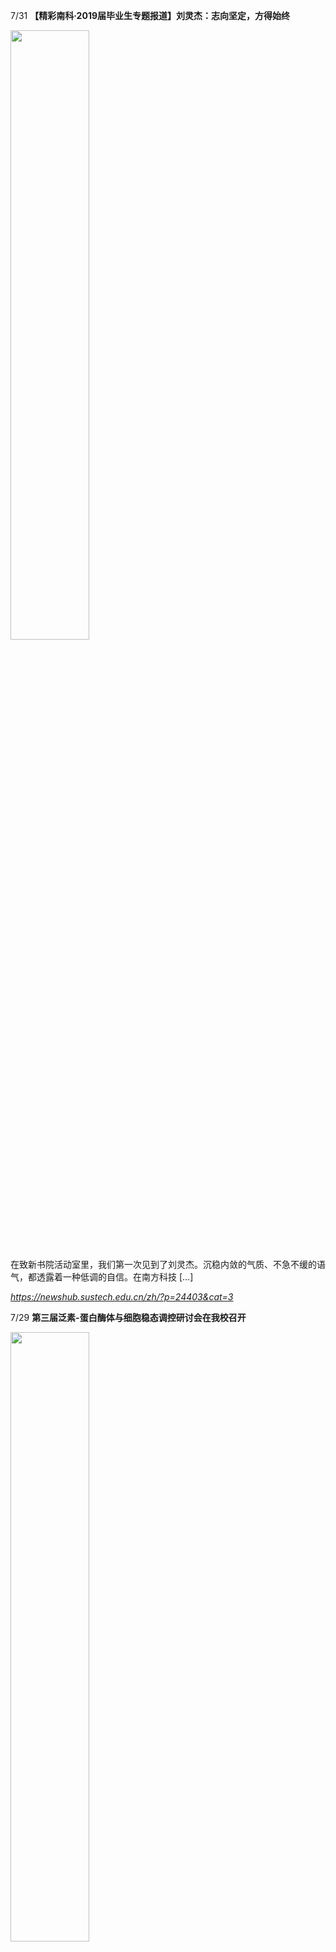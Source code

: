 7/31 **【精彩南科·2019届毕业生专题报道】刘灵杰：志向坚定，方得始终**

<img src="https://newshub.sustech.edu.cn/zh/wp-content/uploads/2019/07/2019072217143153.jpg"  width="50%">

在致新书院活动室里，我们第一次见到了刘灵杰。沉稳内敛的气质、不急不缓的语气，都透露着一种低调的自信。在南方科技 […]

*https://newshub.sustech.edu.cn/zh/?p=24403&cat=3*



7/29 **第三届泛素-蛋白酶体与细胞稳态调控研讨会在我校召开**

<img src="https://newshub.sustech.edu.cn/zh/wp-content/uploads/2019/07/2019073016185786.jpg"  width="50%">

2019年7月21日至23日，南方科技大学与中国细胞生物学学会共同举办“第三届泛素-蛋白酶体与细胞稳态调控研讨会”。

*https://newshub.sustech.edu.cn/zh/?p=24508&cat=3*



7/29 **我校学子获2019年中国大学生跆拳道锦标赛季军**

<img src="https://newshub.sustech.edu.cn/zh/wp-content/uploads/2019/07/2019072911373293.jpg"  width="50%">

7月19日至24日，我校跆拳道队代表学校参加2019年中国大学生跆拳道锦标赛，我校前跆拳道队队长陈都同学拿下了58kg级第三名（季军）的战绩。

*https://newshub.sustech.edu.cn/zh/?p=24500&cat=3*



7/28 **【多彩夏季小学期】课堂篇：特色选修课精彩纷呈**

<img src="https://newshub.sustech.edu.cn/zh/wp-content/uploads/2019/07/2019072811433179.jpg"  width="50%">

我们将分别以“课堂篇”和“实践篇” ，带大家了解属于南科大的夏季小学期。在此次的“课堂篇”中，我们首先走进精彩纷呈的特色选修课。

*https://newshub.sustech.edu.cn/zh/?p=24456&cat=3*



7/27 **我校航模队在中国国际飞行器设计挑战赛获佳绩**

<img src="https://newshub.sustech.edu.cn/zh/wp-content/uploads/2019/07/2019072718450095.jpg"  width="50%">

我校航模队在中国国际飞行器设计挑战赛获佳绩

*https://newshub.sustech.edu.cn/zh/?p=24475&cat=3*



7/23 **我校联合主办国际媒体与教育大会  聚焦“人工智能与教育”**

<img src="https://newshub.sustech.edu.cn/zh/wp-content/uploads/2019/07/2019072407252723.png"  width="50%">

2019年7月23日，国际媒体与教育大会在深圳开幕。本次会议由南方科技大学和联合国教科文组织高等教育创新中心（中国深圳）主办，中国教育技术协会提供学术指导。

*https://newshub.sustech.edu.cn/zh/?p=24424&cat=3*



7/22 **【南科新知·十万个高科技为什么】“上帝掷骰子吗？”  量子力学的哥本哈根诠释**

<img src="https://newshub.sustech.edu.cn/zh/wp-content/uploads/2019/07/2019072210011523.gif"  width="50%">

“上帝掷骰子吗？” 这个问题直击整个量子力学理论框架的核心。 时至今日，即使一个对“量子力学”这一概念很陌生的 […]

*https://newshub.sustech.edu.cn/zh/?p=23654&cat=3*



7/19 **我校深港微电子学院优必选机器人夏令营结营**

<img src="https://newshub.sustech.edu.cn/zh/wp-content/uploads/2019/07/2019071916384032.jpg"  width="50%">

为期三天的深港微电子学院2019年优必选机器人夏令营日前在一教108教室举行结营仪式，并进行了作品展示。

*https://newshub.sustech.edu.cn/zh/?p=24358&cat=3*



7/19 **我校学子在全国高校大学生金相大赛中获佳绩**

<img src="https://newshub.sustech.edu.cn/zh/wp-content/uploads/2019/07/2019071916212535.jpg"  width="50%">

2019年7月13日至15日，第七届“蔡司·金相学会杯”全国高校大学生金相大赛在西安举行。我校材料科学与工程系三名学生代表南方科技大学参赛并获佳绩。

*https://newshub.sustech.edu.cn/zh/?p=24352&cat=3*



7/19 **国家神经外科专家贺晓生访问南科大医院 并指导功能神经外科领域手术**

<img src="https://newshub.sustech.edu.cn/zh/wp-content/uploads/2019/07/2019071909460054.jpg"  width="50%">

近日，南方科技大学医院神经外科邀请国家知名神经外科专家、西京医院贺晓生教授来院莅临指导，并成功施行一例面肌痉挛微血管减压手术。此例手术开启了南科大医院功能神经外科领域的新篇章。

*https://newshub.sustech.edu.cn/zh/?p=24336&cat=3*



7/18 **【精彩南科·2019届毕业生专题报道】郭欣格：“跑”出精彩人生**

<img src="https://newshub.sustech.edu.cn/zh/wp-content/uploads/2019/07/2019071510315183.jpg"  width="50%">

“人生是一场马拉松”——这是郭欣格在“十佳毕业生”演讲中的主题，跑马拉松的爱好带给了他坚持到底的恒心与毅力。

*https://newshub.sustech.edu.cn/zh/?p=24233&cat=3*



7/16 **我校学子参加国际水中机器人大赛获佳绩**

<img src="https://newshub.sustech.edu.cn/zh/wp-content/uploads/2019/07/2019071610202886.jpg"  width="50%">

近日，我校学子参加国际水中机器人大赛，参赛队伍共获得4项二等奖、2项三等奖。

*https://newshub.sustech.edu.cn/zh/?p=24251&cat=3*



7/15 **我校作为首席科学家牵头单位获批国家重点研发计划项目**

<img src="https://newshub.sustech.edu.cn/zh/wp-content/uploads/2019/07/2019071509154889.jpg"  width="50%">

南方科技大学生物医学工程系系主任蒋兴宇教授作为项目负责人的项目“使用合成DNA进行数据存储的技术研发”成功入选。

*https://newshub.sustech.edu.cn/zh/?p=24169&cat=3*



7/14 **我校今年本科招生录取工作结束，千余名学子圆梦南科大**

<img src="https://newshub.sustech.edu.cn/zh/wp-content/uploads/2019/07/2019071509213458.jpg"  width="50%">

7月13日，南方科技大学2019年本科招生录取工作圆满结束。今年我校面向22个省（市、自治区）共录取新生1064人。

*https://newshub.sustech.edu.cn/zh/?p=24180&cat=3*



7/12 **南科大校友发展基金获首例校友个人定向捐赠**

<img src="https://newshub.sustech.edu.cn/zh/wp-content/uploads/2019/07/2019071222355211.jpg"  width="50%">

2019年7月12日上午，南科大校友发展基金首例校友个人定向捐赠仪式在我校行政楼301会议室举行。

*https://newshub.sustech.edu.cn/zh/?p=24149&cat=3*



7/12 **河南省生产力促进中心主任常林朝访校**

<img src="https://newshub.sustech.edu.cn/zh/wp-content/uploads/2019/07/2019071209134732.png"  width="50%">

2019年7月11日，河南省生产力促进中心主任常林朝一行访问我校。我校总会计师叶秦主持了座谈会。 座谈会上，我 […]

*https://newshub.sustech.edu.cn/zh/?p=24137&cat=3*



7/11 **“达·芬奇挑战营-2019夏令营”IBPC联合营结营比赛在我校举行**

<img src="https://newshub.sustech.edu.cn/zh/wp-content/uploads/2019/07/2019071116592229.jpg"  width="50%">

2019年7月10日下午，新工科暑期课程暨“达·芬奇挑战营-2019夏令营”中的“IBPC 2019 联合营”结营比赛在我校教工之家举行。

*https://newshub.sustech.edu.cn/zh/?p=24132&cat=3*



7/11 **我校举办人工智能产学研论坛**

<img src="https://newshub.sustech.edu.cn/zh/wp-content/uploads/2019/07/2019071114515631.jpg"  width="50%">

2019年南方科技大学人工智能产学研论坛7月8日在第一科研楼报告厅举行，吸引了近200名企业、投资机构代表以及 […]

*https://newshub.sustech.edu.cn/zh/?p=24124&cat=3*



7/10 **首届“艺炫南科·现代艺术节”开幕**

<img src="https://newshub.sustech.edu.cn/zh/wp-content/uploads/2019/07/2019071017532475.png"  width="50%">

“艺炫南科·现代艺术节”7月10日-29日举行。

*https://newshub.sustech.edu.cn/zh/?p=24062&cat=3*



7/10 **我校举办首期“地球与行星科学国际暑期学校”**

<img src="https://newshub.sustech.edu.cn/zh/wp-content/uploads/2019/07/2019071023251124.png"  width="50%">

该学术活动聚焦“地球与行星内部物理”，吸引了200余位科学家及青年学生参加。 

*https://newshub.sustech.edu.cn/zh/?p=24070&cat=3*



7/10 **郭雨蓉书记检查我校本科招生录取工作**

<img src="https://newshub.sustech.edu.cn/zh/wp-content/uploads/2019/07/2019071111350281.png"  width="50%">

2019年7月10日上午，我校党委书记郭雨蓉来到本科招生录取现场检查指导招生录取工作，并慰问在场工作人员。

*https://newshub.sustech.edu.cn/zh/?p=24095&cat=3*



7/9 **市委组织部人才工作局局长张林来校调研**

<img src="https://newshub.sustech.edu.cn/zh/wp-content/uploads/2019/07/2019070916440821-600x400.png"  width="50%">

深圳市委组织部人才工作局局长张林一行近日来我校调研。

*https://newshub.sustech.edu.cn/zh/?p=24056&cat=3*



7/9 **我校6名本科生秋季将赴MIT交流学习**

<img src="https://newshub.sustech.edu.cn/zh/wp-content/uploads/2019/07/2019070415134733.jpg"  width="50%">

近日，南科大-MIT机械工程联合教育科研中心通过院系推荐、评审会面试等方式，选派6名本科生赴MIT（麻省理工学院）机械工程系参加2019年秋季学期本科生学习交流项目。

*https://newshub.sustech.edu.cn/zh/?p=23977&cat=3*



7/9 **​2019新材料产业技术校企交流对接会在我校召开**

<img src="https://newshub.sustech.edu.cn/zh/wp-content/uploads/2019/07/2019070915004036-600x283.png"  width="50%">

“创新·整合·应用——新材料产业技术校企交流对接会”日前在我校图书馆110报告厅召开。该活动由南方科技大学、深 […]

*https://newshub.sustech.edu.cn/zh/?p=24038&cat=3*



7/9 **我校召开医疗产学研合作暨医工、医理结合研讨会**

<img src="https://newshub.sustech.edu.cn/zh/wp-content/uploads/2019/07/2019070516241355.png"  width="50%">

近日，南科大附属医院建设办公室首次组织召开我校教授与附属第二医院产学研合作暨医工、医理结合研讨会。

*https://newshub.sustech.edu.cn/zh/?p=24009&cat=3*



7/8 **南科大医学院副教授陈国安发表论文 揭示环状RNA circHIPH3调控肺癌自噬新机制**

<img src="https://newshub.sustech.edu.cn/zh/wp-content/uploads/2019/07/2019070916040583.jpg"  width="50%">

近日,国际著名医学期刊《Autophagy》在线发表了由南科大医学院副教授陈国安主导、国内外多家单位共同参与完成的研究论文，揭示了环状RNA circHIPH3在肺癌中的作用及调控自噬通路的新机制。

*https://newshub.sustech.edu.cn/zh/?p=24028&cat=3*



7/5 **我校写作与交流课程教研室召开春季学期期末教研会**

<img src="https://newshub.sustech.edu.cn/zh/wp-content/uploads/2019/07/2019070517412230.jpg"  width="50%">

2019年7月4日，我校人文科学中心写作与交流课程教研室召开春季学期期末教研会。

*https://newshub.sustech.edu.cn/zh/?p=24018&cat=3*



7/5 **锁志刚院士做客首场材料大讲堂畅谈水凝胶魔力**

<img src="https://newshub.sustech.edu.cn/zh/wp-content/uploads/2019/07/2019070516253830.png"  width="50%">

2019年6月28日，美国工程院和科学院两院院士锁志刚教授做客南科大材料科学与工程系第1期材料大讲堂。

*https://newshub.sustech.edu.cn/zh/?p=24008&cat=3*



7/5 **南科大本科毕业生发表封面文章 展示TiO2/g-C3N4纳米复合物用于可见光产氢研究成果**

<img src="https://newshub.sustech.edu.cn/zh/wp-content/uploads/2019/07/2019070315174155.jpeg"  width="50%">

由我校化学系2019届毕业生张孜晟和博士后钟如意为共同第一作者的文章发表在《Applied Catalysis B》(IF=14) 和《Catal. Sci. Technol.》(IF=5.4)，并被选为封面论文。

*https://newshub.sustech.edu.cn/zh/?p=23901&cat=3*



7/4 **广东省“冲补强”建设委员会专家组来校指导 助力我校加快推进高水平大学建设**

<img src="https://newshub.sustech.edu.cn/zh/wp-content/uploads/2019/07/2019070416450558.png"  width="50%">

2019年7月3日，广东省教育厅组织“冲一流、补短板、强特色”（以下简称“冲补强”）建设委员会专家组入校指导，助力我校加快推进高水平大学建设。

*https://newshub.sustech.edu.cn/zh/?p=23987&cat=3*



7/4 **麻省理工学院李雅达院士南科大讲堂讲述马约拉纳零模用于拓扑量子计算的途径**

<img src="https://newshub.sustech.edu.cn/zh/wp-content/uploads/2019/07/2019070311472194.png"  width="50%">

近日，美国国家科学院院士、麻省理工学院物理系教授李雅达做客南科大讲堂，为我校师生带来了题为“马约拉纳零模：是否存在用于拓扑量子计算的途径？“的精彩讲座。

*https://newshub.sustech.edu.cn/zh/?p=23923&cat=3*



7/3 **南科大2019年研究生招生夏令营开营**

<img src="https://newshub.sustech.edu.cn/zh/wp-content/uploads/2019/07/2019070323020918.jpg"  width="50%">

2019年7月3日，南方科技大学2019年研究生招生夏令营活动在润杨体育馆开营。

*https://newshub.sustech.edu.cn/zh/?p=23964&cat=3*



7/3 **我校与青海师范大学签署战略合作框架协议**

<img src="https://newshub.sustech.edu.cn/zh/wp-content/uploads/2019/07/2019070415062797.jpg"  width="50%">

2019年7月1日，南方科技大学与青海师范大学战略合作框架协议签约仪式在我校国际会议厅举行。

*https://newshub.sustech.edu.cn/zh/?p=23973&cat=3*



7/3 **图说|2019届毕业生离校，他们留下了这些“礼物”**

<img src="https://newshub.sustech.edu.cn/zh/wp-content/uploads/2019/07/2019070314344762.jpg"  width="50%">

南科大2019届毕业生已经踏上人生新起点，于7月2日全部离校。他们留下了这些“礼物”……

*https://newshub.sustech.edu.cn/zh/?p=23925&cat=3*



7/3 **我校工学院与南山智园开展产教研合作**

<img src="https://newshub.sustech.edu.cn/zh/wp-content/uploads/2019/07/2019070315042139.png"  width="50%">

2019年6月27日，我校工学院党委与南山智园党委结对共建启动仪式在南山智园党群服务中心举行。

*https://newshub.sustech.edu.cn/zh/?p=23944&cat=3*



7/3 **南科大医院召开三级医院创建动员大会**

<img src="https://newshub.sustech.edu.cn/zh/wp-content/uploads/2019/07/2019071709302196.png"  width="50%">

南方科技大学医院三级医院创建动员大会近日在住院部501会议室召开。

*https://newshub.sustech.edu.cn/zh/?p=24281&cat=3*



7/2 **我校启动SDIM新工科暑期课程暨“达·芬奇挑战营-2019夏令营”**

<img src="https://newshub.sustech.edu.cn/zh/wp-content/uploads/2019/07/2019070216595678.png"  width="50%">

2019年6月24日，我校系统设计与智能制造学院新工科课程暨“达·芬奇挑战营-2019夏令营”启动仪式在大湾区学创空间举行。

*https://newshub.sustech.edu.cn/zh/?p=23890&cat=3*



7/2 **我校人文社会科学学院教职工赴大亚湾核电基地考察学习**

<img src="https://newshub.sustech.edu.cn/zh/wp-content/uploads/2019/07/2019070211305391.png"  width="50%">

2019年6月27日上午，我校人文社会科学学院党支部成员、人文社会科学中心教职工前往大亚湾核电站爱国主义教育基地考察学习。

*https://newshub.sustech.edu.cn/zh/?p=23887&cat=3*



7/1 **我校医学院开展临床医学师资培训活动**

<img src="https://newshub.sustech.edu.cn/zh/wp-content/uploads/2019/07/2019070122363846.jpg"  width="50%">

 2019年6月25日下午，南科大第一期临床医学师资培训活动在我校荔园2栋308教室举行。

*https://newshub.sustech.edu.cn/zh/?p=23878&cat=3*



7/1 **南科大校友会举行第一届理事会第三次会议**

<img src="https://newshub.sustech.edu.cn/zh/wp-content/uploads/2019/07/2019070122255335.jpg"  width="50%">

2019年6月30日下午，南方科技大学校友会第一届理事会第三次会议在我校行政楼401会议室召开。

*https://newshub.sustech.edu.cn/zh/?p=23873&cat=3*



7/1 **南科大与宝安共建深圳工业技术研究院**

<img src="https://newshub.sustech.edu.cn/zh/wp-content/uploads/2019/07/2019070209102826.jpg"  width="50%">

2019年6月30日下午，我校与深圳市宝安区人民政府合作共建暨深圳工业技术研究院合作协议签约仪式在宝安区政府宝安厅举行。

*https://newshub.sustech.edu.cn/zh/?p=23865&cat=3*



7/1 **陈十一校长出席2019泰晤士高等教育年轻大学峰会 并在主题讨论组发言**

<img src="https://newshub.sustech.edu.cn/zh/wp-content/uploads/2019/07/2019070119195649.jpeg"  width="50%">

2019年6月25日至28日，泰晤士高等教育年轻大学峰会在英国萨里举行。

*https://newshub.sustech.edu.cn/zh/?p=23510&cat=3*



7/1 **我校举办第五届柔性电子与软物质力学国际研讨会**

<img src="https://newshub.sustech.edu.cn/zh/wp-content/uploads/2019/07/2019073016253218.jpg"  width="50%">

2019年6月29日至6月30日,第五届柔性电子与软物质力学国际研讨会（ISFSE-IWSMM 2019）在我校举行。

*https://newshub.sustech.edu.cn/zh/?p=24515&cat=3*



7/1 **我校环境学院讲席教授刘俊国荣获中国青年科技奖**

<img src="https://newshub.sustech.edu.cn/zh/wp-content/uploads/2019/07/2019070110332030.png"  width="50%">

2019年6月29日，在第十五届中国青年科技奖颁奖大会。我校环境科学与工程学院讲席教授刘俊国入选第十五届中国青年科技奖。

*https://newshub.sustech.edu.cn/zh/?p=23812&cat=3*



7/1 **教育部《南方科技大学本科教学合格评估方案》研制工作听取意见座谈会在我校举行**

<img src="https://newshub.sustech.edu.cn/zh/wp-content/uploads/2019/07/2019070111073171.jpg"  width="50%">

近日，教育部《南方科技大学本科教学合格评估方案》研制工作听取意见座谈会在我校行政楼401会议室举行。

*https://newshub.sustech.edu.cn/zh/?p=23834&cat=3*



